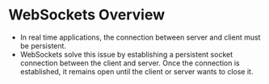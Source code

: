 # WebSockets Overview
- In real time applications, the connection between server and client must be persistent.
- WebSockets solve this issue by establishing a persistent socket connection between the client and server. Once the connection is established, it remains open until the client or server wants to close it.